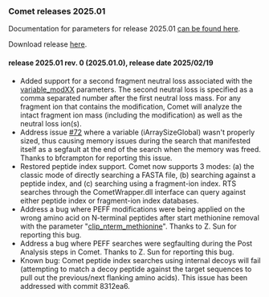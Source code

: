 ### Comet releases 2025.01

Documentation for parameters for release 2025.01 [can be found 
here](/Comet/parameters/parameters_202501/).

Download release [here](https://github.com/UWPR/Comet/releases).

#### release 2025.01 rev. 0 (2025.01.0), release date 2025/02/19

- Added support for a second fragment neutral loss associated with the [variable_modXX](https://uwpr.github.io/Comet/parameters/parameters_202501/variable_modXX.html) parameters. The second neutral loss is specified as a comma separated number after the first neutral loss mass. For any fragment ion that contains the modification, Comet will analyze the intact fragment ion mass (including the modification) as well as the neutral loss ion(s).
- Address issue [#72](https://github.com/UWPR/Comet/issues/72) where a variable (iArraySizeGlobal) wasn't properly sized, thus causing memory issues during the search that manifested itself as a segfault at the end of the search when the memory was freed. Thanks to bfcrampton for reporting this issue.
- Restored peptide index support. Comet now supports 3 modes: (a) the classic mode of directly searching a FASTA file, (b) searching against a peptide index, and (c) searching using a fragment-ion index.  RTS searches through the CometWrapper.dll interface can query against either peptide index or fragment-ion index databases.
- Address a bug where PEFF modifications were being applied on the wrong amino acid on N-terminal peptides after start methionine removal with the parameter "[clip_nterm_methionine](https://uwpr.github.io/Comet/parameters/parameters_202501/clip_nterm_methionine.html)". Thanks to Z. Sun for reporting this bug.
- Address a bug where PEFF searches were segfaulting during the Post Analysis steps in Comet. Thanks to Z. Sun for reporting this bug.
- Known bug: Comet peptide index searches using internal decoys will fail (attempting to match a decoy peptide against the target sequences to pull out the previous/next flanking amino acids). This issue has been addressed with commit 8312ea6.
